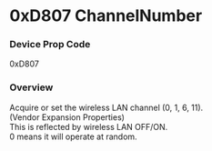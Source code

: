 # 0xD807 ChannelNumber

### Device Prop Code

0xD807

### Overview

Acquire or set the wireless LAN channel (0, 1, 6, 11).   
(Vendor Expansion Properties)  
This is reflected by wireless LAN OFF/ON.   
0 means it will operate at random.
